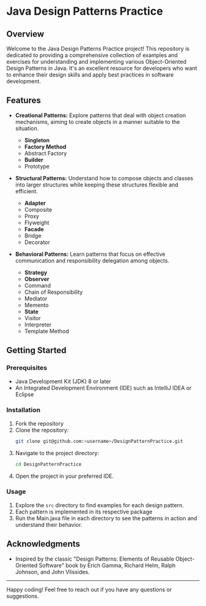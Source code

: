# Java Design Patterns Practice

## Overview

Welcome to the Java Design Patterns Practice project! This repository is dedicated to providing a comprehensive collection of examples and exercises for understanding and implementing various Object-Oriented Design Patterns in Java. It's an excellent resource for developers who want to enhance their design skills and apply best practices in software development.

## Features

- **Creational Patterns:** Explore patterns that deal with object creation mechanisms, aiming to create objects in a manner suitable to the situation.
  - **Singleton**
  - **Factory Method**
  - Abstract Factory
  - **Builder**
  - Prototype

- **Structural Patterns:** Understand how to compose objects and classes into larger structures while keeping these structures flexible and efficient.
  - **Adapter**
  - Composite
  - Proxy
  - Flyweight
  - **Facade**
  - Bridge
  - Decorator

- **Behavioral Patterns:** Learn patterns that focus on effective communication and responsibility delegation among objects.
  - **Strategy**
  - **Observer**
  - Command
  - Chain of Responsibility
  - Mediator
  - Memento
  - **State**
  - Visitor
  - Interpreter
  - Template Method

## Getting Started

### Prerequisites

- Java Development Kit (JDK) 8 or later
- An Integrated Development Environment (IDE) such as IntelliJ IDEA or Eclipse

### Installation

1. Fork the repository
2. Clone the repository:
   ```bash
   git clone git@github.com:<username>/DesignPatternPractice.git
   ```
3. Navigate to the project directory:
   ```bash
   cd DesignPatternPractice
   ```
4. Open the project in your preferred IDE.

### Usage

1. Explore the `src` directory to find examples for each design pattern.
2. Each pattern is implemented in its respective package
3. Run the Main.java file in each directory to see the patterns in action and understand their behavior.

## Acknowledgments

- Inspired by the classic "Design Patterns: Elements of Reusable Object-Oriented Software" book by Erich Gamma, Richard Helm, Ralph Johnson, and John Vlissides.

---

Happy coding! Feel free to reach out if you have any questions or suggestions.
